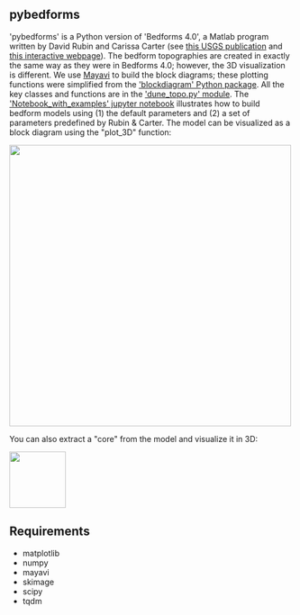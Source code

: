 ## pybedforms

'pybedforms' is a Python version of 'Bedforms 4.0', a Matlab program written by David Rubin and Carissa Carter (see [this USGS publication](https://pubs.usgs.gov/of/2005/1272/) and [this interactive webpage](https://t.co/hHqVYBnGpF?amp=1)). The bedform topographies are created in exactly the same way as they were in Bedforms 4.0; however, the 3D visualization is different. We use [Mayavi](https://docs.enthought.com/mayavi/mayavi/) to build the block diagrams; these plotting functions were simplified from the ['blockdiagram' Python package](https://github.com/zsylvester/blockdiagram). All the key classes and functions are in the ['dune_topo.py' module](https://github.com/zsylvester/pybedfroms/blob/master/src/pybedforms/dune_topo.py). The ['Notebook_with_examples' jupyter notebook](https://github.com/zsylvester/pybedfroms/blob/master/Notebook_with_examples.ipynb) illustrates how to build bedform models using (1) the default parameters and (2) a set of parameters predefined by Rubin & Carter. The model can be visualized as a block diagram using the "plot_3D" function:

<img src="https://github.com/zsylvester/pybedfroms/blob/master/pybedforms_block_diagram.png" width="500">

You can also extract a "core" from the model and visualize it in 3D:

<img src="https://github.com/zsylvester/pybedfroms/blob/master/pybedforms_core.png" width="100">

## Requirements

- matplotlib
- numpy
- mayavi
- skimage
- scipy
- tqdm

